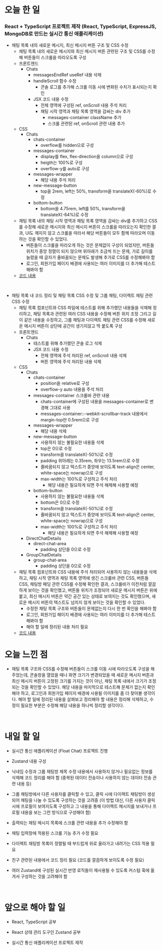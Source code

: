 # 오늘 한 일

### React + TypeScript 프로젝트 제작 (React, TypeScript, ExpressJS, MongoDB로 만드는 실시간 통신 애플리케이션)

- 채팅 목록 내의 새로운 메시지, 최신 메시지 버튼 구조 및 CSS 수정
  - 채팅 목록 내의 새로운 메시지와 최신 메시지 버튼 관련된 구조 및 CSS를 수정해 버튼들이 스크롤을 따라오도록 구성
  - 프론트엔드
    - Chats
      - messagesEndRef useRef 내용 삭제
      - handleScroll 함수 수정
        - 콘솔 로그를 추가해 스크롤 이동 시에 변화된 수치가 표시되는지 확인
      - JSX 코드 내용 수정
        - 전체 영역에 구성된 ref, onScroll 내용 주석 처리
        - 채팅 시작 영역과 채팅 목록 영역을 감싸는 div 추가
          - messages-container className 추가
          - 스크롤 관련된 ref, onScroll 관련 내용 추가
  - CSS
    - Chats
      - chats-container
        - overflow를 hidden으로 구성
      - messages-container
        - display를 flex, flex-direction을 column으로 구성
        - heigth는 100%로 구성
        - overflow-y를 auto로 구성
      - messages-wrapper
        - 해당 내용 주석 처리
      - new-message-button
        - top을 2rem, left는 50%, transform을 translateX(-60%)로 수정
      - bottom-button
        - bottom을 4.75rem, left를 50%, transform을 translateX(-64%)로 수정
  - 채팅 목록 내의 채팅 시작 영역과 채팅 목록 영역을 감싸는 div를 추가하고 CSS를 수정해 새로운 메시지와 최신 메시지 버튼이 스크롤을 따라오는지 확인한 결과, UI도 깨지지 않고 스크롤을 따라서 해당 버튼들이 모두 함께 따라오며 이동하는 것을 확인할 수 있었다.
    - 버튼들이 스크롤을 따라오게 하는 것은 문제없이 구성이 되었지만, 버튼들 위치가 중앙 정렬이 되지 않으며 위아래가 조금씩 뜨는 문제, 가로 길이를 늘렸을 때 글자가 줄바꿈되는 문제도 발생해 추가로 CSS를 수정해봐야 함
    - 로그인, 회원가입 페이지 배경에 사용되는 여러 이미지를 더 추가해 테스트해봐야 함
  - [코드 내용](https://github.com/jeongsangtae/float-chat/commit/8d38f77f412ce3f5ee938f8b290d18586931d8fc)

<br />

- 채팅 목록 내 코드 정리 및 채팅 목록 CSS 수정 및 그룹 채팅, 다이렉트 채팅 관련 CSS 수정
  - 채팅 목록 컴포넌트와 CSS 파일에 테스트를 위해 추가했던 내용들을 삭제해 정리하고, 채팅 목록과 관련된 여러 CSS 내용을 수정해 버튼 위치 조정 그리고 길이 같은 내용을 수정하고, 그룹 채팅과 다이렉트 채팅 관련 CSS를 수정해 새로운 메시지 버튼이 상단에 공간이 생기지않고 딱 붙도록 구성
  - 프론트엔드
    - Chats
      - 테스트를 위해 추가했던 콘솔 로그 삭제
      - JSX 코드 내용 수정
        - 전체 영역에 주석 처리된 ref, onScroll 내용 삭제
        - 버튼 영역에 주석 처리된 내용 삭제
  - CSS
    - Chats
      - chats-container
        - position을 relative로 구성
        - overflow-y auto 내용을 주석 처리
      - messages-container 스크롤바 관련 내용
        - chats-container에 구성된 내용을 messages-container로 변경해 그대로 사용
        - messages-container::-webkit-scrollbar-track 내용에서 margin-top만 0.5rem으로 구성
      - messages-wrapper
        - 해당 내용 삭제
      - new-message-button
        - 사용하지 않는 불필요한 내용들 삭제
        - top은 0으로 수정
        - transform을 translateX(-50%)로 수정
        - padding 위아래는 0.35rem, 좌우는 13.5rem으로 수정
        - 줄바꿈되지 않고 텍스트가 중앙에 보이도록 text-align은 center, white-space는 nowrap으로 구성
        - max-width는 100%로 구성하고 주석 처리
          - 해당 내용은 필요하게 되면 주석 해제해 사용할 예정
      - bottom-button
        - 사용하지 않는 불필요한 내용들 삭제
        - bottom은 0으로 수정
        - transform을 translateX(-50%)로 수정
        - 줄바꿈되지 않고 텍스트가 중앙에 보이도록 text-align은 center, white-space는 nowrap으로 구성
        - max-width는 100%로 구성하고 주석 처리
          - 해당 내용은 필요하게 되면 주석 해제해 사용할 예정
    - DirectChatDetails
      - direct-chat-area
        - padding 상단을 0으로 수정
    - GroupChatDetails
      - group-chat-area
        - padding 상단을 0으로 수정
  - 채팅 목록 컴포넌트와 CSS 내용에 주석 처리되어 사용하지 않는 내용들을 삭제하고, 채팅 시작 영역과 채팅 목록 영역에 생긴 스크롤바 관련 CSS, 버튼들 CSS, 채팅방 패딩 관련 CSS를 수정해 확인한 결과, 스크롤바가 이전처럼 깔끔하게 보이는 것을 확인했고, 버튼들 위치가 조정되어 새로운 메시지 버튼은 위에 붙고, 최신 메시지 버튼은 약간 공간 있는 상태로 보여지는 것도 확인했으며, 새로운 메시지 버튼의 텍스트도 넘치지 않게 보이는 것을 확인할 수 있었다.
    - 수정한 채팅 목록 구조와 버튼들이 문제없는지 다시 한 번 확인을 해봐야 함
    - 로그인, 회원가입 페이지 배경에 사용되는 여러 이미지를 더 추가해 테스트해봐야 함
    - 해야 할 일에 정리된 내용 처리 필요
  - [코드 내용](https://github.com/jeongsangtae/float-chat/commit/58c044d3d85d4f6ae52336d1a8779c66020ae8cd)

# 오늘 느낀 점

- 채팅 목록 구조와 CSS를 수정해 버튼들이 스크롤 이동 시에 따라오도록 구성을 해주었는데, 콘솔창을 열었을 때나 화면 크기가 변경되었을 때 새로운 메시지 버튼과 최신 메시지 버튼이 고정된 크기를 가지는 것이 아닌, 채팅 목록 내에서 크기가 조정되는 것을 확인할 수 있었다. 해당 내용을 마지막으로 테스트해 문제가 없는지 확인해야 하고, 로그인과 회원가입 페이지 배경에 사용될 이미지를 좀 더 찾아볼 생각이다. 해야 할 일에 정리된 내용을 살펴보고 정리해야 할 내용은 정리해 삭제하고, 수정이 필요한 부분은 수정해 해당 내용을 하나씩 정리할 생각이다.

<br />

# 내일 할 일

- 실시간 통신 애플리케이션 (Float Chat) 프로젝트 진행

- Zustand 내용 구성

- 닉네임 수정과 그룹 채팅방 제목 수정 내용에서 사용하지 않거나 필요없는 정보를 삭제해 코드 정리를 해야 함 (중복된 데이터 전송이나 사용하지 않는 데이터 전송 관련 내용 등)

- 그룹 채팅방에서 다른 사용자를 클릭할 수 있고, 클릭 시에 다이렉트 채팅방이 생성되어 채팅을 나눌 수 있도록 구성하는 것을 고려중 (이 방법 대신, 다른 사용자 클릭 시에 프로필이 보여지도록 구성하고 그 내용을 통해 다이렉트 메시지를 보내거나 프로필 내용을 보는 그런 방식으로 구성해야 함)

- 출력되는 채팅 메시지 목록에 스크롤 관련 내용을 추가 수정해야 함

- 채팅 입력창에 적용된 스크롤 기능 추가 수정 필요

- 다이렉트 채팅방 목록이 정렬될 때 부드럽게 위로 올라가고 내려가는 CSS 적용 필요

- 친구 관련된 내용에서 코드 정리 필요 (코드를 깔끔하게 보이도록 수정 필요)

- 여러 Zustand에 구성된 실시간 반영 로직들이 재사용될 수 있도록 커스텀 훅에 옮겨서 구성하는 것을 고려해야 함

<br />

# 앞으로 해야 할 일

- React, TypeScript 공부

- React 상태 관리 도구인 Zustand 공부

- 실시간 통신 애플리케이션 프로젝트 제작
